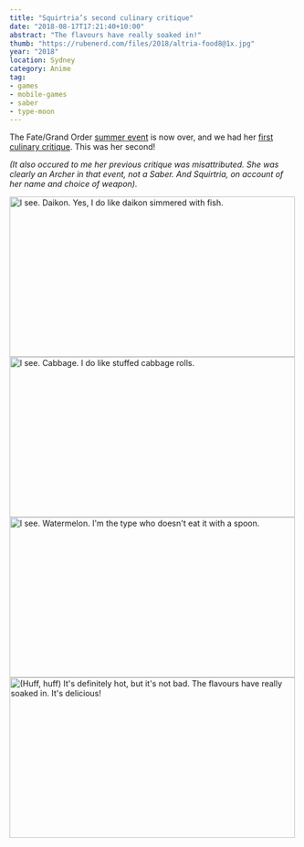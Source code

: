 ```yaml
---
title: "Squirtria’s second culinary critique"
date: "2018-08-17T17:21:40+10:00"
abstract: "The flavours have really soaked in!"
thumb: "https://rubenerd.com/files/2018/altria-food8@1x.jpg"
year: "2018"
location: Sydney
category: Anime
tag:
- games
- mobile-games
- saber
- type-moon
---
```

The Fate/Grand Order [summer event] is now over, and we had her [first culinary critique]. This was her second!

*(It also occured to me her previous critique was misattributed. She was clearly an Archer in that event, not a Saber. And Squirtria, on account of her name and choice of weapon).*

<p><img src="https://rubenerd.com/files/2018/altria-food5@1x.jpg" srcset="https://rubenerd.com/files/2018/altria-food1@1x.jpg 1x, https://rubenerd.com/files/2018/altria-food5@2x.jpg 2x" alt="I see. Daikon. Yes, I do like daikon simmered with fish." style="width:500px; height:281px;" /><br />
<img src="https://rubenerd.com/files/2018/altria-food6@1x.jpg" srcset="https://rubenerd.com/files/2018/altria-food2@1x.jpg 1x, https://rubenerd.com/files/2018/altria-food6@2x.jpg 2x" alt="I see. Cabbage. I do like stuffed cabbage rolls." style="width:500px; height:281px;" /><br />
<img src="https://rubenerd.com/files/2018/altria-food7@1x.jpg" srcset="https://rubenerd.com/files/2018/altria-food3@1x.jpg 1x, https://rubenerd.com/files/2018/altria-food7@2x.jpg 2x" alt="I see. Watermelon. I'm the type who doesn't eat it with a spoon." style="width:500px; height:281px;" /><br />
<img src="https://rubenerd.com/files/2018/altria-food8@1x.jpg" srcset="https://rubenerd.com/files/2018/altria-food4@1x.jpg 1x, https://rubenerd.com/files/2018/altria-food8@2x.jpg 2x" alt="(Huff, huff) It's definitely hot, but it's not bad. The flavours have really soaked in. It's delicious!" style="width:500px; height:281px;" /></p>

[summer event]: https://rubenerd.com/fate-grand-order-summer-2018/ 
[first culinary critique]: https://rubenerd.com/saber-altrias-culinary-critique/

